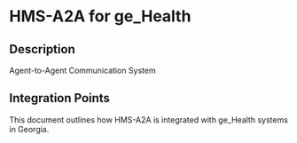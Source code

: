 # HMS-A2A for ge_Health

## Description

Agent-to-Agent Communication System

## Integration Points

This document outlines how HMS-A2A is integrated with ge_Health systems in Georgia.
